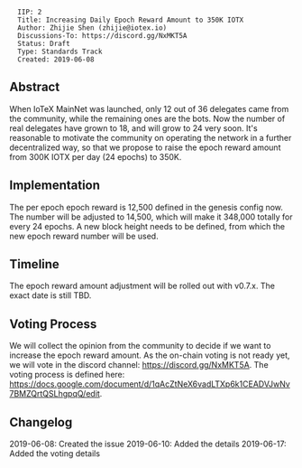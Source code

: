 ```
  IIP: 2
  Title: Increasing Daily Epoch Reward Amount to 350K IOTX
  Author: Zhijie Shen (zhijie@iotex.io)
  Discussions-To: https://discord.gg/NxMKT5A
  Status: Draft
  Type: Standards Track
  Created: 2019-06-08
```

## Abstract

When IoTeX MainNet was launched, only 12 out of 36 delegates came from the community, while the remaining ones are the
bots. Now the number of real delegates have grown to 18, and will grow to 24 very soon. It's reasonable to motivate the
community on operating the network in a further decentralized way, so that we propose to raise the epoch reward amount
from 300K IOTX per day (24 epochs) to 350K.

## Implementation

The per epoch epoch reward is 12,500 defined in the genesis config now. The number will be adjusted to 14,500, which
will make it 348,000 totally for every 24 epochs. A new block height needs to be defined, from which the new epoch
reward number will be used.

## Timeline

The epoch reward amount adjustment will be rolled out with v0.7.x. The exact date is still TBD.

## Voting Process

We will collect the opinion from the community to decide if we want to increase the epoch reward amount. As the on-chain voting is not ready yet, we will vote in the discord channel: https://discord.gg/NxMKT5A. The voting process is defined here: https://docs.google.com/document/d/1qAcZtNeX6vadLTXp6k1CEADVJwNv7BMZQrtQSLhgpqQ/edit.

## Changelog

2019-06-08: Created the issue
2019-06-10: Added the details
2019-06-17: Added the voting details
